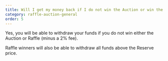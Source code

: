 ```yaml
---
title: Will I get my money back if I do not win the Auction or win the Raffle?
category: raffle-auction-general
order: 5
---
```

Yes, you will be able to withdraw your funds if you do not win either the Auction or Raffle (minus a 2% fee).

Raffle winners will also be able to withdraw all funds above the Reserve price.